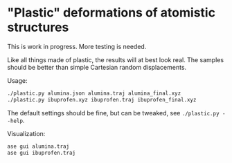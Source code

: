# "Plastic" deformations of atomistic structures

This is work in progress. More testing is needed.

Like all things made of plastic, the results will at best look real.
The samples should be better than simple Cartesian random displacements.

Usage:

```bash
./plastic.py alumina.json alumina.traj alumina_final.xyz
./plastic.py ibuprofen.xyz ibuprofen.traj ibuprofen_final.xyz
```

The default settings should be fine, but can be tweaked, see `./plastic.py --help`.

Visualization:

```bash
ase gui alumina.traj
ase gui ibuprofen.traj
```
